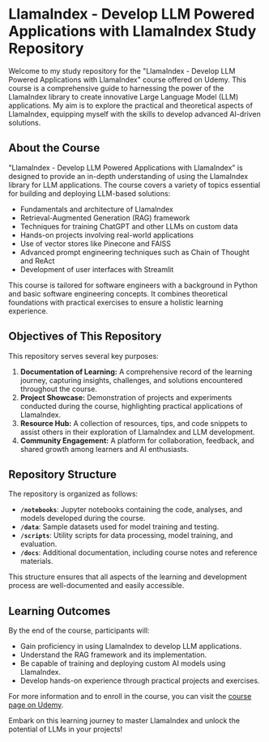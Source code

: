 # LlamaIndex - Develop LLM Powered Applications with LlamaIndex Study Repository

Welcome to my study repository for the "LlamaIndex - Develop LLM Powered Applications with LlamaIndex" course offered on Udemy. This course is a comprehensive guide to harnessing the power of the LlamaIndex library to create innovative Large Language Model (LLM) applications. My aim is to explore the practical and theoretical aspects of LlamaIndex, equipping myself with the skills to develop advanced AI-driven solutions.

## About the Course

"LlamaIndex - Develop LLM Powered Applications with LlamaIndex" is designed to provide an in-depth understanding of using the LlamaIndex library for LLM applications. The course covers a variety of topics essential for building and deploying LLM-based solutions:

- Fundamentals and architecture of LlamaIndex
- Retrieval-Augmented Generation (RAG) framework
- Techniques for training ChatGPT and other LLMs on custom data
- Hands-on projects involving real-world applications
- Use of vector stores like Pinecone and FAISS
- Advanced prompt engineering techniques such as Chain of Thought and ReAct
- Development of user interfaces with Streamlit

This course is tailored for software engineers with a background in Python and basic software engineering concepts. It combines theoretical foundations with practical exercises to ensure a holistic learning experience.

## Objectives of This Repository

This repository serves several key purposes:

1. **Documentation of Learning:** A comprehensive record of the learning journey, capturing insights, challenges, and solutions encountered throughout the course.
2. **Project Showcase:** Demonstration of projects and experiments conducted during the course, highlighting practical applications of LlamaIndex.
3. **Resource Hub:** A collection of resources, tips, and code snippets to assist others in their exploration of LlamaIndex and LLM development.
4. **Community Engagement:** A platform for collaboration, feedback, and shared growth among learners and AI enthusiasts.

## Repository Structure

The repository is organized as follows:

- **`/notebooks`**: Jupyter notebooks containing the code, analyses, and models developed during the course.
- **`/data`**: Sample datasets used for model training and testing.
- **`/scripts`**: Utility scripts for data processing, model training, and evaluation.
- **`/docs`**: Additional documentation, including course notes and reference materials.

This structure ensures that all aspects of the learning and development process are well-documented and easily accessible.

## Learning Outcomes

By the end of the course, participants will:

- Gain proficiency in using LlamaIndex to develop LLM applications.
- Understand the RAG framework and its implementation.
- Be capable of training and deploying custom AI models using LlamaIndex.
- Develop hands-on experience through practical projects and exercises.

For more information and to enroll in the course, you can visit the [course page on Udemy](https://www.udemy.com/course/llamaindex-develop-llm-powered-applications-with-llamaindex).

Embark on this learning journey to master LlamaIndex and unlock the potential of LLMs in your projects!